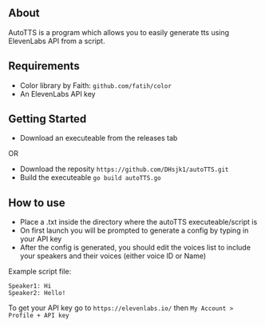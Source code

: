 ## About
AutoTTS is a program which allows you to easily generate tts using ElevenLabs API from a script.

## Requirements
- Color library by Faith: `github.com/fatih/color`
- An ElevenLabs API key

## Getting Started
- Download an executeable from the releases tab

OR
- Download the reposity `https://github.com/DHsjk1/autoTTS.git`
- Build the executeable `go build autoTTS.go`

## How to use
- Place a .txt inside the directory where the autoTTS executeable/script is
- On first launch you will be prompted to generate a config by typing in your API key
- After the config is generated, you should edit the voices list to include your speakers and their voices (either voice ID or Name)

Example script file:
```
Speaker1: Hi
Speaker2: Hello!
```

To get your API key go to `https://elevenlabs.io/` then `My Account > Profile + API key`
